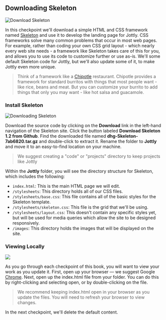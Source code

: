 ## Downloading Skeleton

![Download Skeleton](https://bloc-books.s3.amazonaws.com/jottly/01-skeleton.png)

In this checkpoint we'll download a simple HTML and CSS framework named [Skeleton](http://www.getskeleton.com/) and use it to develop the landing page for Jottly. CSS frameworks solve many common problems that occur in most web pages. For example, rather than coding your own CSS grid layout - which nearly every web site needs - a framework like Skeleton takes care of this for you, and allows you to use its code to customize further or use as-is. We'll some default Skeleton code for Jottly, but we'll also update some of it, to make Jottly even more unique.

> Think of a framework like a [Chipotle](http://www.chipotle.com/) restaurant. Chipotle provides a framework for standard burritos with things that most people want - like rice, beans and meat. But you can customize your burrito to add things that only you may want - like hot salsa and guacamole.

### Install Skeleton

![Downloading Skeleton](https://bloc-books.s3.amazonaws.com/jottly/download-skeleton.gif)

Download the source code by clicking on the **Download** link in the left-hand navigation of the Skeleton site. Click the button labeled **Download Skeleton 1.2 from Github**. Find the downloaded file named **dhg-Skeleton-7ab6820.tar.gz** and double-click to extract it. Rename the folder to **Jottly** and move it to an easy-to-find location on your machine.

> We suggest creating a "code" or "projects" directory to keep projects like Jottly

Within the **Jottly** folder, you will see the directory structure for Skeleton, which includes the following:

* `index.html`: This is the main HTML page we will edit.
* `/stylesheets`: This directory holds all of our CSS files.
* `/stylesheets/base.css`: This file contains all of the basic styles for the Skeleton template.
* `/stylesheets/skeleton.css`: This file is the grid that we'll be using.
* `/stylesheets/layout.css`: This doesn't contain any specific styles yet, but will be used for media queries which allow the site to be designed responsively.
* `/images`: This directory holds the images that will be displayed on the site.

### Viewing Locally

![](https://bloc-books.s3.amazonaws.com/jottly/open-html2.gif)

As you go through each checkpoint of this book, you will want to view your work as you update it. First, open up your browser — we suggest Google [Chrome](https://www.google.com/intl/en-US/chrome/browser/). Next, open up the index.html file from your folder. You can do this by right-clicking and selecting open, or by double-clicking on the file.

> We recommend keeping index.html open in your browser as you update the files. You will need to refresh your browser to view changes.

In the next checkpoint, we'll delete the default content.
